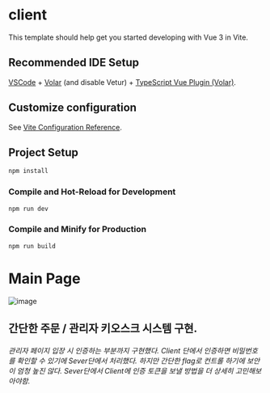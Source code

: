 # client

This template should help get you started developing with Vue 3 in Vite.

## Recommended IDE Setup

[VSCode](https://code.visualstudio.com/) + [Volar](https://marketplace.visualstudio.com/items?itemName=Vue.volar) (and disable Vetur) + [TypeScript Vue Plugin (Volar)](https://marketplace.visualstudio.com/items?itemName=Vue.vscode-typescript-vue-plugin).

## Customize configuration

See [Vite Configuration Reference](https://vitejs.dev/config/).

## Project Setup

```sh
npm install
```

### Compile and Hot-Reload for Development

```sh
npm run dev
```

### Compile and Minify for Production

```sh
npm run build
```

<h1> Main Page </h1>

![image](https://github.com/jeGangsong/Vue.js/assets/156664091/76126b4a-94c6-4665-ada9-239f375ae4b7)


<h2>
  간단한 주문 / 관리자 키오스크 시스템 구현.
</h2>

<h6>
  관리자 페이지 입장 시 인증하는 부분까지 구현했다. Client 단에서 인증하면 비밀번호를 확인할 수 있기에 
  Sever단에서 처리했다. 하지만 간단한 flag로 컨트롤 하기에 보안이 엄청 높진 않다. Sever단에서 Client에 인증 토큰을 보낼 방법을 더 상세히 고민해보아야함.
</h6>
